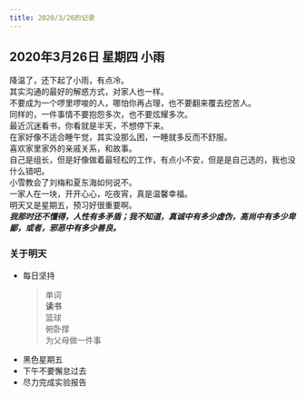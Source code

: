 ```yaml
---
title: 2020/3/26的记录
---
```

## 2020年3月26日 星期四 小雨
降温了，还下起了小雨，有点冷。  
其实沟通的最好的解惑方式，对家人也一样。  
不要成为一个啰里啰唆的人，哪怕你再占理，也不要翻来覆去挖苦人。  
同样的，一件事情不要抱怨多次，也不要炫耀多次。  
最近沉迷看书，你看就是半天，不想停下来。  
在家好像不适合睡午觉，其实没那么困，一睡就多反而不舒服。  
喜欢家里家外的亲戚关系，和故事。  
自己是组长，但是好像做着最轻松的工作，有点小不安，但是是自己选的，我也没什么错吧。  
小雪教会了刘梅和夏东海如何说不。  
一家人在一块，开开心心，吃夜宵，真是温馨幸福。  
明天又是星期五，预习好很重要啊。  
***我那时还不懂得，人性有多矛盾；我不知道，真诚中有多少虚伪，高尚中有多少卑鄙，或者，邪恶中有多少善良。***
### 关于明天
* 每日坚持
	> 单词  
	> **读书**  
	> 篮球  
	> 俯卧撑  
	> 为父母做一件事
* 黑色星期五  
* 下午不要懈怠过去  
* 尽力完成实验报告